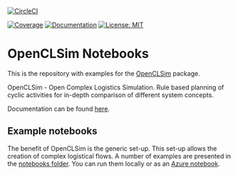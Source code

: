 [![CircleCI](https://circleci.com/gh/TUDelft-CITG/OpenCLSim.svg?style=svg&circle-token=fc95d870dc21fdf11e1ebc02f9defcd99212197a)](https://circleci.com/gh/TUDelft-CITG/OpenCLSim)

[![Coverage](https://oedm.vanoord.com/proxy/circleci_no_redirect/github/TUDelft-CITG/OpenCLSim/master/latest/3b00333d4fe20c813bd9bc81ce2e1d4f5fae987a/tmp/artifacts/coverage.svg)](https://oedm.vanoord.com/proxy/circleci_no_redirect/github/TUDelft-CITG/OpenCLSim/master/latest/3b00333d4fe20c813bd9bc81ce2e1d4f5fae987a/tmp/artifacts/index.html)
[ ![Documentation](https://img.shields.io/badge/sphinx-documentation-brightgreen.svg)](https://openclsim.readthedocs.io)
[ ![License: MIT](https://img.shields.io/badge/License-MIT-brightgreen.svg)](https://github.com/TUDelft-CITG/OpenCLSim/blob/master/LICENSE.txt)

# OpenCLSim Notebooks

This is the repository with examples for the [OpenCLSim](https://github.com/TUDelft-CITG/OpenCLSim) package. 

OpenCLSim - Open Complex Logistics Simulation. Rule based planning of cyclic activities for in-depth comparison of different system concepts.

Documentation can be found [here](https://oedm.vanoord.com/proxy/circleci_no_redirect/github/TUDelft-CITG/OpenCLSim/master/latest/3b00333d4fe20c813bd9bc81ce2e1d4f5fae987a/tmp/artifacts/docs/index.html).

## Example notebooks

The benefit of OpenCLSim is the generic set-up. This set-up allows the creation of complex logistical flows. A number of examples are presented in the [notebooks folder](https://github.com/TUDelft-CITG/OpenCLSim-Notebooks/tree/master/notebooks). You can run them locally or as an [Azure notebook](https://notebooks.azure.com/joris-denuijl/projects/openclsim/).